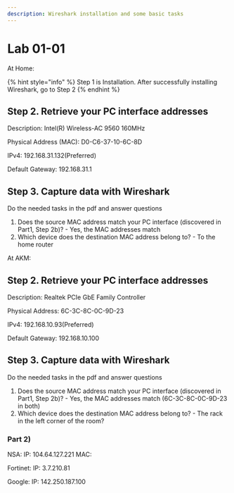 ```yaml
---
description: Wireshark installation and some basic tasks
---
```


# Lab 01-01

At Home:

{% hint style="info" %}
Step 1 is Installation. After successfully installing Wireshark, go to Step 2
{% endhint %}

## Step 2. Retrieve your PC interface addresses

Description: Intel(R) Wireless-AC 9560 160MHz

Physical Address (MAC): D0-C6-37-10-6C-8D

IPv4: 192.168.31.132(Preferred)

Default Gateway: 192.168.31.1

## Step 3. Capture data with Wireshark

Do the needed tasks in the pdf and answer questions

1. Does the source MAC address match your PC interface (discovered in Part1, Step 2b)? - Yes, the MAC addresses match
2. Which device does the destination MAC address belong to? - To the home router



At AKM:

## Step 2. Retrieve your PC interface addresses

Description: Realtek PCIe GbE Family Controller&#x20;

Physical Address: 6C-3C-8C-0C-9D-23&#x20;

IPv4: 192.168.10.93(Preferred)&#x20;

Default Gateway: 192.168.10.100

## Step 3. Capture data with Wireshark

Do the needed tasks in the pdf and answer questions

1. Does the source MAC address match your PC interface (discovered in Part1, Step 2b)? - Yes, the MAC addresses match (6C-3C-8C-0C-9D-23  in both)
2. Which device does the destination MAC address belong to? - The rack in the left corner of the room?

### Part 2)

NSA: IP: 104.64.127.221 MAC:

Fortinet: IP: 3.7.210.81

Google: IP: 142.250.187.100

